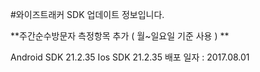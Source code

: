#와이즈트래커 SDK 업데이트 정보입니다.

**주간순수방문자 측정항목 추가 ( 월~일요일 기준 사용 ) **

Android SDK 21.2.35
Ios SDK 21.2.35
배포 일자 : 2017.08.01

